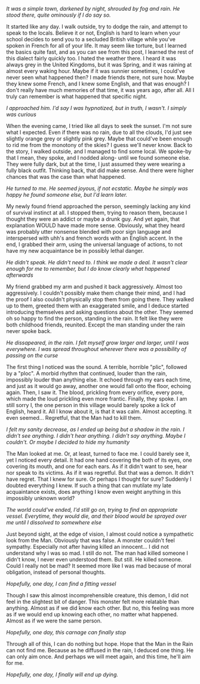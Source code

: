 *It was a simple town, darkened by night, shrouded by fog and rain. He stood there, quite ominously if I do say so.*

It started like any day. I walk outside, try to dodge the rain, and attempt to speak to the locals. Believe it or not, English is hard to learn when your school decides to send you to a secluded British village while you've spoken in French for all of your life. It may seem like torture, but I learned the basics quite fast, and as you can see from this post, I learned the rest of this dialect fairly quickly too. I hated the weather there. I heard it was always grey in the United Kingdoms, but it was Spring, and it was raining at almost every waking hour. Maybe if it was sunnier sometimes, I could've never seen what happened then? I made friends there, not sure how. Maybe they knew some French, and I knew some English, and that was enough? I don't really have much memories of that time, it was years ago, after all. All I truly can remember is what happened that specific night.

*I approached him. I'd say I was hypnotized, but in truth, I wasn't. I simply was curious*

When the evening came, I tried like all days to seek the sunset. I'm not sure what I expected. Even if there was no rain, due to all the clouds, I'd just see slightly orange grey or slightly pink grey. Maybe that could've been enough to rid me from the monotony of the skies? I guess we'll never know. Back to the story, I walked outside, and I managed to find some local. We spoke-by that I mean, they spoke, and I nodded along- until we found someone else. They were fully dark, but at the time, I just assumed they were wearing a fully black outfit. Thinking back, that did make sense. And there were higher chances that was the case than what happened.

*He turned to me. He seemed joyous, if not ecstatic. Maybe he simply was happy he found someone else, but I'd learn later.*

My newly found friend approached the person, seemingly lacking any kind of survival instinct at all. I stopped them, trying to reason them, because I thought they were an addict or maybe a drunk guy. And yet again, that explanation WOULD have made more sense. Obviously, what they heard was probably utter nonsense blended with poor sign language and interspersed with uhh's and french words with an English accent. In the end, I grabbed their arm, using the universal language of actions, to not have my new acquaintance be in possibly lethal danger.

*He didn't speak. He didn't need to. I think we made a deal. It wasn't clear enough for me to remember, but I do know clearly what happened afterwards*

My friend grabbed my arm and pushed it back aggressively. Almost too aggressively. I couldn't possibly make them change their mind, and I had the proof I also couldn't physically stop them from going there. They walked up to them, greeted them with an exaggerated smile, and I deduce started introducing themselves and asking questions about the other. They seemed oh so happy to find the person, standing in the rain. It felt like they were both childhood friends, reunited. Except the man standing under the rain never spoke back.

*He dissapeared, in the rain. I felt myself grow larger and larger, until I was everywhere. I was spread throughout wherever there was a possibility of passing on the curse*

The first thing I noticed was the sound. A terrible, horrible "plic", followed by a "ploc". A morbid rhythm that continued, louder than the rain, impossibly louder than anything else. It echoed through my ears each time, and just as it would go away, another one would fall onto the floor, echoing again. Then, I saw it. The blood, prickling from every orifice, every pore, which made the loud prickling even more frantic. Finally, they spoke. I am still sorry I, the one person in this village would barely spoke a lick of English, heard it. All I know about it, is that it was calm. Almost accepting. It even seemed... Regretful, that the Man had to kill them.

*I felt my sanity decrease, as I ended up being but a shadow in the rain. I didn't see anything. I didn't hear anything. I didn't say anything. Maybe I couldn't. Or maybe I decided to hide my humanity*

The Man looked at me. Or, at least, turned to face me. I could barely see it, yet I noticed every detail. It had one hand covering the both of its eyes, one covering its mouth, and one for each ears. As if it didn't want to see, hear nor speak to its victims. As if it was regretful. But that was a demon. It didn't have regret. That I knew for sure. Or perhaps I thought for sure? Suddenly I doubted everything I knew. If such a thing that can mutilate my late acquaintance exists, does anything I know even weight anything in this impossibly unknown world?

*The world could've ended, I'd still go on, trying to find an appropriate vessel. Everytime, they would die, and their blood would be sprayed over me until I dissolved to somewhere else*

Just beyond sight, at the edge of vision, I almost could notice a sympathetic look from the Man. Obviously that was false. A monster couldn't feel sympathy. Especially not after having killed an innocent... I did not understand why I was so mad. I still do not. The man had killed someone I didn't know, I never even understood them. But still. He killed someone. Could I really not be mad? It seemed more like I was mad because of moral obligation, instead of personal thoughts.

*Hopefully, one day, I can find a fitting vessel*

Though I saw this almost incomprehensible creature, this demon, I did not feel in the slightest bit of danger. This monster felt more relatable than anything. Almost as if we did know each other. But no, this feeling was more as if we would end up knowing each other, no matter what happened. Almost as if we were the same person.

*Hopefully, one day, this carnage can finally stop*

Through all of this, I can do nothing but hope. Hope that the Man in the Rain can not find me. Because as he diffused in the rain, I deduced one thing. He can only aim once. And perhaps we will meet again, and this time, he'll aim for me.

*Hopefully, one day, I finally will end up dying.*